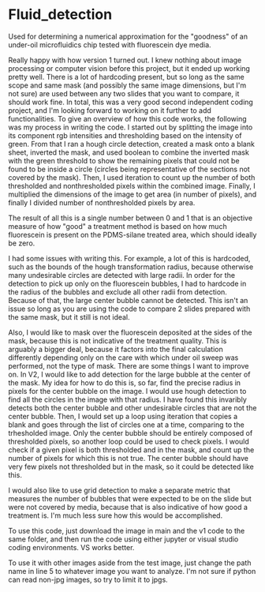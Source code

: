 # Fluid_detection
Used for determining a numerical approximation for the "goodness" of an under-oil microfluidics chip tested with fluorescein dye media.


Really happy with how version 1 turned out. I knew nothing about image processing or computer vision before this project, but it ended up working pretty well. There is a lot of hardcoding present, but so long as the same scope and same mask (and possibly the same image dimensions, but I'm not sure) are used between any two slides that you want to compare, it should work fine. In total, this was a very good second independent coding project, and I'm looking forward to working on it further to add functionalities.
To give an overview of how this code works, the following was my process in writing the code. I started out by splitting the image into its component rgb intensities and thresholding based on the intensity of green. From that I ran a hough circle detection, created a mask onto a blank sheet, inverted the mask, and used boolean to combine the inverted mask with the green threshold to show the remaining pixels that could not be found to be inside a circle (circles being representative of the sections not covered by the mask). Then, I used iteration to count up the number of both thresholded and nonthresholded pixels within the combined image. Finally, I multiplied the dimensions of the image to get area (in number of pixels), and finally I divided number of nonthresholded pixels by area.

The result of all this is a single number between 0 and 1 that is an objective measure of how "good" a treatment method is based on how much fluorescein is present on the PDMS-silane treated area, which should ideally be zero.

I had some issues with writing this. For example, a lot of this is hardcoded, such as the bounds of the hough transformation radius, because otherwise many undesirable circles are detected with large radii. In order for the detection to pick up only on the fluorescein bubbles, I had to hardcode in the radius of the bubbles and exclude all other radii from detection. Because of that, the large center bubble cannot be detected. This isn't an issue so long as you are using the code to compare 2 slides prepared with the same mask, but it still is not ideal.

Also, I would like to mask over the fluorescein deposited at the sides of the mask, because this is not indicative of the treatment quality. This is arguably a bigger deal, because it factors into the final calculation differently depending only on the care with which under oil sweep was performed, not the type of mask.
There are some things I want to improve on. In V2, I would like to add detection for the large bubble at the center of the mask. My idea for how to do this is, so far, find the precise radius in pixels for the center bubble on the image. I would use hough detection to find all the circles in the image with that radius. I have found this invaribly detects both the center bubble and other undesirable circles that are not the center bubble. Then, I would set up a loop using iteration that copies a blank and goes through the list of circles one at a time, comparing to the trhesholded image. Only the center bubble should be entirely composed of thresholded pixels, so another loop could be used to check pixels. I would check if a given pixel is both thresholded and in the mask, and count up the number of pixels for which this is not true. The center bubble should have very few pixels not thresholded but in the mask, so it could be detected like this.

I would also like to use grid detection to make a separate metric that measures the number of bubbles that were expected to be on the slide but were not covered by media, because that is also indicative of how good a treatment is. I'm much less sure how this would be accomplished.

To use this code, just download the image in main and the v1 code to the same folder, and then run the code using either jupyter or visual studio coding environments. VS works better.

To use it with other images aside from the test image, just change the path name in line 5 to whatever image you want to analyze. I'm not sure if python can read non-jpg images, so try to limit it to jpgs.
